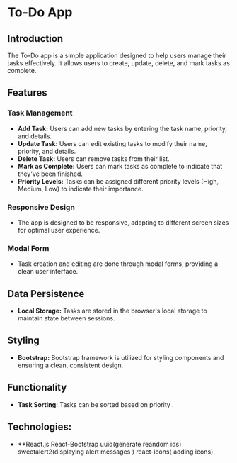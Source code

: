 # To-Do App

## Introduction

The To-Do app is a simple application designed to help users manage their tasks effectively. It allows users to create, update, delete, and mark tasks as complete.

## Features

### Task Management

- **Add Task:** Users can add new tasks by entering the task name, priority, and details.
- **Update Task:** Users can edit existing tasks to modify their name, priority, and details.
- **Delete Task:** Users can remove tasks from their list.
- **Mark as Complete:** Users can mark tasks as complete to indicate that they've been finished.
- **Priority Levels:** Tasks can be assigned different priority levels (High, Medium, Low) to indicate their importance.

### Responsive Design

- The app is designed to be responsive, adapting to different screen sizes for optimal user experience.

### Modal Form

- Task creation and editing are done through modal forms, providing a clean user interface.

## Data Persistence

- **Local Storage:** Tasks are stored in the browser's local storage to maintain state between sessions.

## Styling

- **Bootstrap:** Bootstrap framework is utilized for styling components and ensuring a clean, consistent design.

## Functionality

- **Task Sorting:** Tasks can be sorted based on priority .

## Technologies:

- \*\*React.js React-Bootstrap uuid(generate reandom ids) sweetalert2(displaying alert messages ) react-icons( adding icons).
